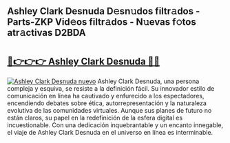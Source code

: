 ## Ashley Clark Desnuda D𝚎sn𝚞dos filtr𝚊dos - Parts-ZKP Vid𝚎os filtr𝚊dos - N𝚞evas f𝚘tos atr𝚊ctivas D2BDA

# <h2><a href="http://mb4rjq.tromn.icu/?c=Ashley+Clark+Desnuda">🔗👉👉👉 Ashley Clark Desnuda 🔗🔗</a></h2>

[![Ashley Clark Desnuda nuevo](https://i.imgur.com/pEAQMta.gif)](http://mb4rjq.tromn.icu/?c=Ashley+Clark+Desnuda)
Ashley Clark Desnuda, una persona compleja y esquiva, se resiste a la definición fácil. Su innovador estilo de comunicación en línea ha cautivado y enfurecido a los espectadores, encendiendo debates sobre ética, autorrepresentación y la naturaleza evolutiva de las comunidades virtuales. Aunque sus planes de futuro no están claros, su papel en la redefinición de la esfera digital es incuestionable. Con una dedicación inquebrantable y un encanto innegable, el viaje de Ashley Clark Desnuda en el universo en línea es interminable.
